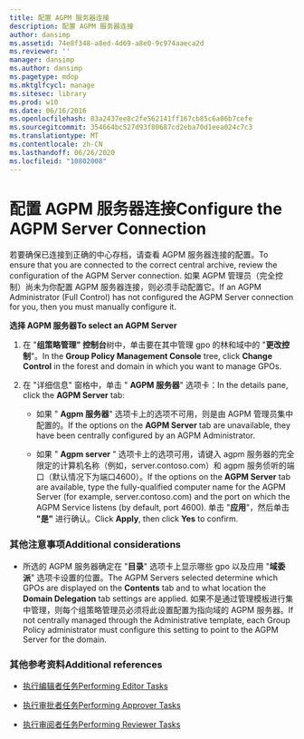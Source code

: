 ```yaml
---
title: 配置 AGPM 服务器连接
description: 配置 AGPM 服务器连接
author: dansimp
ms.assetid: 74e8f348-a8ed-4d69-a8e0-9c974aaeca2d
ms.reviewer: ''
manager: dansimp
ms.author: dansimp
ms.pagetype: mdop
ms.mktglfcycl: manage
ms.sitesec: library
ms.prod: w10
ms.date: 06/16/2016
ms.openlocfilehash: 83a2437ee8c2fe562141ff167cb85c6a06b7cefe
ms.sourcegitcommit: 354664bc527d93f80687cd2eba70d1eea024c7c3
ms.translationtype: MT
ms.contentlocale: zh-CN
ms.lasthandoff: 06/26/2020
ms.locfileid: "10802008"
---
```

# <span data-ttu-id="d6706-103">配置 AGPM 服务器连接</span><span class="sxs-lookup"><span data-stu-id="d6706-103">Configure the AGPM Server Connection</span></span>


<span data-ttu-id="d6706-104">若要确保已连接到正确的中心存档，请查看 AGPM 服务器连接的配置。</span><span class="sxs-lookup"><span data-stu-id="d6706-104">To ensure that you are connected to the correct central archive, review the configuration of the AGPM Server connection.</span></span> <span data-ttu-id="d6706-105">如果 AGPM 管理员（完全控制）尚未为你配置 AGPM 服务器连接，则必须手动配置它。</span><span class="sxs-lookup"><span data-stu-id="d6706-105">If an AGPM Administrator (Full Control) has not configured the AGPM Server connection for you, then you must manually configure it.</span></span>

**<span data-ttu-id="d6706-106">选择 AGPM 服务器</span><span class="sxs-lookup"><span data-stu-id="d6706-106">To select an AGPM Server</span></span>**

1.  <span data-ttu-id="d6706-107">在 "**组策略管理" 控制台**树中，单击要在其中管理 gpo 的林和域中的 "**更改控制**"。</span><span class="sxs-lookup"><span data-stu-id="d6706-107">In the **Group Policy Management Console** tree, click **Change Control** in the forest and domain in which you want to manage GPOs.</span></span>

2.  <span data-ttu-id="d6706-108">在 "详细信息" 窗格中，单击 " **AGPM 服务器**" 选项卡：</span><span class="sxs-lookup"><span data-stu-id="d6706-108">In the details pane, click the **AGPM Server** tab:</span></span>

    -   <span data-ttu-id="d6706-109">如果 " **Agpm 服务器**" 选项卡上的选项不可用，则是由 AGPM 管理员集中配置的。</span><span class="sxs-lookup"><span data-stu-id="d6706-109">If the options on the **AGPM Server** tab are unavailable, they have been centrally configured by an AGPM Administrator.</span></span>

    -   <span data-ttu-id="d6706-110">如果 " **Agpm server** " 选项卡上的选项可用，请键入 agpm 服务器的完全限定的计算机名称（例如，server.contoso.com）和 agpm 服务侦听的端口（默认情况下为端口4600）。</span><span class="sxs-lookup"><span data-stu-id="d6706-110">If the options on the **AGPM Server** tab are available, type the fully-qualified computer name for the AGPM Server (for example, server.contoso.com) and the port on which the AGPM Service listens (by default, port 4600).</span></span> <span data-ttu-id="d6706-111">单击 "**应用**"，然后单击 **"是"** 进行确认。</span><span class="sxs-lookup"><span data-stu-id="d6706-111">Click **Apply**, then click **Yes** to confirm.</span></span>

### <span data-ttu-id="d6706-112">其他注意事项</span><span class="sxs-lookup"><span data-stu-id="d6706-112">Additional considerations</span></span>

-   <span data-ttu-id="d6706-113">所选的 AGPM 服务器确定在 "**目录**" 选项卡上显示哪些 gpo 以及应用 "**域委派**" 选项卡设置的位置。</span><span class="sxs-lookup"><span data-stu-id="d6706-113">The AGPM Servers selected determine which GPOs are displayed on the **Contents** tab and to what location the **Domain Delegation** tab settings are applied.</span></span> <span data-ttu-id="d6706-114">如果不是通过管理模板进行集中管理，则每个组策略管理员必须将此设置配置为指向域的 AGPM 服务器。</span><span class="sxs-lookup"><span data-stu-id="d6706-114">If not centrally managed through the Administrative template, each Group Policy administrator must configure this setting to point to the AGPM Server for the domain.</span></span>

### <span data-ttu-id="d6706-115">其他参考资料</span><span class="sxs-lookup"><span data-stu-id="d6706-115">Additional references</span></span>

-   [<span data-ttu-id="d6706-116">执行编辑者任务</span><span class="sxs-lookup"><span data-stu-id="d6706-116">Performing Editor Tasks</span></span>](performing-editor-tasks.md)

-   [<span data-ttu-id="d6706-117">执行审批者任务</span><span class="sxs-lookup"><span data-stu-id="d6706-117">Performing Approver Tasks</span></span>](performing-approver-tasks.md)

-   [<span data-ttu-id="d6706-118">执行审阅者任务</span><span class="sxs-lookup"><span data-stu-id="d6706-118">Performing Reviewer Tasks</span></span>](performing-reviewer-tasks.md)

 

 





